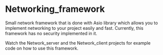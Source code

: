# Networking_framework

Small network framework that is done with Asio library which allows you to implement networking to your project easily and fast.  Currently, this framework has no security implemented in it.

Watch the Network_server and the Network_client projects for example code on how to use this framework.
